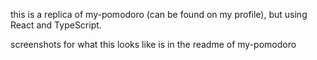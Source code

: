 this is a replica of my-pomodoro (can be found on my profile), but using React and TypeScript.

screenshots for what this looks like is in the readme of my-pomodoro
